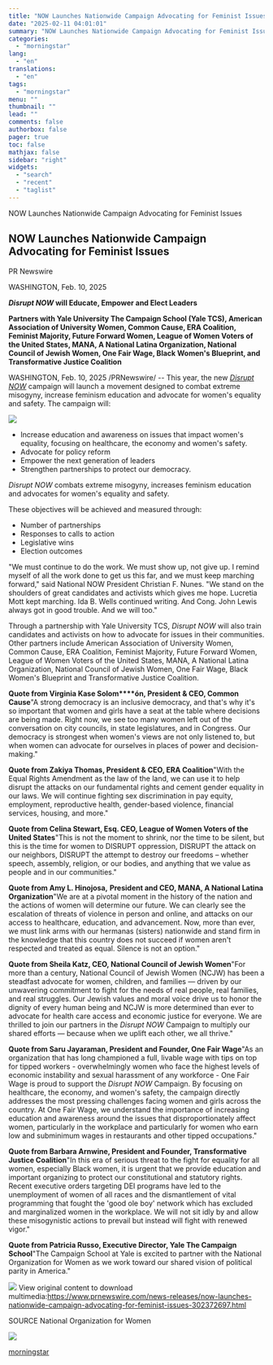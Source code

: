 ```yaml
---
title: "NOW Launches Nationwide Campaign Advocating for Feminist Issues"
date: "2025-02-11 04:01:01"
summary: "NOW Launches Nationwide Campaign Advocating for Feminist Issues NOW Launches Nationwide Campaign Advocating for Feminist Issues PR Newswire WASHINGTON, Feb. 10, 2025 Disrupt NOW will Educate, Empower and Elect Leaders Partners with Yale University The Campaign School (Yale TCS), American Association of University Women, Common Cause, ERA Coalition, Feminist Majority,..."
categories:
  - "morningstar"
lang:
  - "en"
translations:
  - "en"
tags:
  - "morningstar"
menu: ""
thumbnail: ""
lead: ""
comments: false
authorbox: false
pager: true
toc: false
mathjax: false
sidebar: "right"
widgets:
  - "search"
  - "recent"
  - "taglist"
---
```


NOW Launches Nationwide Campaign Advocating for Feminist Issues

NOW Launches Nationwide Campaign Advocating for Feminist Issues
---------------------------------------------------------------

PR Newswire

WASHINGTON, Feb. 10, 2025


***Disrupt NOW* will Educate, Empower and Elect Leaders**

**Partners with Yale University The Campaign School (Yale TCS), American Association of University Women, Common Cause, ERA Coalition, Feminist Majority, Future Forward Women, League of Women Voters of the United States, MANA, A National Latina Organization, National Council of Jewish Women, One Fair Wage, Black Women's Blueprint, and Transformative Justice Coalition**

WASHINGTON, Feb. 10, 2025 /PRNewswire/ -- This year, the new *[Disrupt NOW](https://c212.net/c/link/?t=0&l=en&o=4359131-1&h=4147388600&u=https%3A%2F%2Fnow.org%2Fdisrupt-now-2%2F&a=Disrupt+NOW)* campaign will launch a movement designed to combat extreme misogyny, increase feminism education and advocate for women's equality and safety. The campaign will:

[![](https://mma.prnewswire.com/media/2616733/National_Organization_for_Women___Disrupt_NOW.jpg)](https://mma.prnewswire.com/media/2616733/National_Organization_for_Women___Disrupt_NOW.html)

* Increase education and awareness on issues that impact women's equality, focusing on healthcare, the economy and women's safety.
* Advocate for policy reform
* Empower the next generation of leaders
* Strengthen partnerships to protect our democracy.

*Disrupt NOW* combats extreme misogyny, increases feminism education and advocates for women's equality and safety.

These objectives will be achieved and measured through:

* Number of partnerships
* Responses to calls to action
* Legislative wins
* Election outcomes

"We must continue to do the work. We must show up, not give up. I remind myself of all the work done to get us this far, and we must keep marching forward," said National NOW President Christian F. Nunes. "We stand on the shoulders of great candidates and activists which gives me hope. Lucretia Mott kept marching. Ida B. Wells continued writing. And Cong. John Lewis always got in good trouble. And we will too."

Through a partnership with Yale University TCS, *Disrupt NOW* will also train candidates and activists on how to advocate for issues in their communities. Other partners include American Association of University Women, Common Cause, ERA Coalition, Feminist Majority, Future Forward Women, League of Women Voters of the United States, MANA, A National Latina Organization, National Council of Jewish Women, One Fair Wage, Black Women's Blueprint and Transformative Justice Coalition.

**Quote from Virginia Kase Solom****ón, President & CEO, Common Cause**"A strong democracy is an inclusive democracy, and that's why it's so important that women and girls have a seat at the table where decisions are being made. Right now, we see too many women left out of the conversation on city councils, in state legislatures, and in Congress. Our democracy is strongest when women's views are not only listened to, but when women can advocate for ourselves in places of power and decision-making."

**Quote from Zakiya Thomas, President & CEO, ERA Coalition**"With the Equal Rights Amendment as the law of the land, we can use it to help disrupt the attacks on our fundamental rights and cement gender equality in our laws. We will continue fighting sex discrimination in pay equity, employment, reproductive health, gender-based violence, financial services, housing, and more."

**Quote from Celina Stewart, Esq. CEO, League of Women Voters of the United States**"This is not the moment to shrink, nor the time to be silent, but this is the time for women to DISRUPT oppression, DISRUPT the attack on our neighbors, DISRUPT the attempt to destroy our freedoms – whether speech, assembly, religion, or our bodies, and anything that we value as people and in our communities."

**Quote from Amy L. Hinojosa,** **President and CEO, MANA, A National Latina Organization**"We are at a pivotal moment in the history of the nation and the actions of women will determine our future. We can clearly see the escalation of threats of violence in person and online, and attacks on our access to healthcare, education, and advancement. Now, more than ever, we must link arms with our hermanas (sisters) nationwide and stand firm in the knowledge that this country does not succeed if women aren't respected and treated as equal. Silence is not an option."

**Quote from Sheila Katz, CEO, National Council of Jewish Women**"For more than a century, National Council of Jewish Women (NCJW) has been a steadfast advocate for women, children, and families — driven by our unwavering commitment to fight for the needs of real people, real families, and real struggles. Our Jewish values and moral voice drive us to honor the dignity of every human being and NCJW is more determined than ever to advocate for health care access and economic justice for everyone. We are thrilled to join our partners in the *Disrupt NOW* Campaign to multiply our shared efforts — because when we uplift each other, we all thrive."

**Quote from Saru Jayaraman, President and Founder, One Fair Wage**"As an organization that has long championed a full, livable wage with tips on top for tipped workers - overwhelmingly women who face the highest levels of economic instability and sexual harassment of any workforce - One Fair Wage is proud to support the *Disrupt NOW* Campaign. By focusing on healthcare, the economy, and women's safety, the campaign directly addresses the most pressing challenges facing women and girls across the country. At One Fair Wage, we understand the importance of increasing education and awareness around the issues that disproportionately affect women, particularly in the workplace and particularly for women who earn low and subminimum wages in restaurants and other tipped occupations."

**Quote from Barbara Arnwine, President and Founder, Transformative Justice Coalition**"In this era of serious threat to the fight for equality for all women, especially Black women, it is urgent that we provide education and important organizing to protect our constitutional and statutory rights. Recent executive orders targeting DEI programs have led to the unemployment of women of all races and the dismantlement of vital programming that fought the 'good ole boy' network which has excluded and marginalized women in the workplace. We will not sit idly by and allow these misogynistic actions to prevail but instead will fight with renewed vigor."

**Quote from Patricia Russo, Executive Director, Yale The Campaign School**"The Campaign School at Yale is excited to partner with the National Organization for Women as we work toward our shared vision of political parity in America."

 ![](https://c212.net/c/img/favicon.png?sn=PH15657&sd=2025-02-10) View original content to download multimedia:<https://www.prnewswire.com/news-releases/now-launches-nationwide-campaign-advocating-for-feminist-issues-302372697.html>

SOURCE National Organization for Women


 ![](https://rt.prnewswire.com/rt.gif?NewsItemId=PH15657&Transmission_Id=202502101450PR_NEWS_USPR_____PH15657&DateId=20250210)

[morningstar](https://www.morningstar.com/news/pr-newswire/20250210ph15657/now-launches-nationwide-campaign-advocating-for-feminist-issues)
